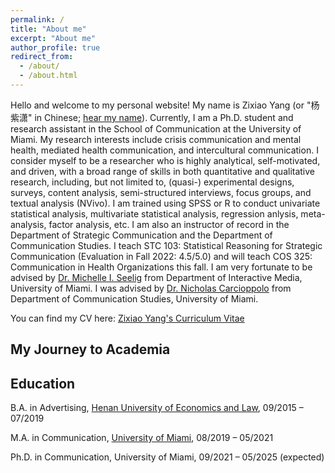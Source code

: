 ```yaml
---
permalink: /
title: "About me"
excerpt: "About me"
author_profile: true
redirect_from: 
  - /about/
  - /about.html
---
```

Hello and welcome to my personal website! My name is Zixiao Yang (or "杨紫潇" in Chinese; [hear my name](https://www.name-coach.com/zixiao-yang-666)). Currently, I am a Ph.D. student and research assistant in the School of Communication at the University of Miami. My research interests include crisis communication and mental health, mediated health communication, and intercultural communication. I consider myself to be a researcher who is highly analytical, self-motivated, and driven, with a broad range of skills in both quantitative and qualitative research, including, but not limited to, (quasi-) experimental designs, surveys, content analysis, semi-structured interviews, focus groups, and textual analysis (NVivo). I am trained using SPSS or R to conduct univariate statistical analysis, multivariate statistical analysis, regression anlysis, meta-analysis, factor analysis, etc. I am also an instructor of record in the Department of Strategic Communication and the Department of Communication Studies. I teach STC 103: Statistical Reasoning for Strategic Communication (Evaluation in Fall 2022: 4.5/5.0) and will teach COS 325: Communication in Health Organizations this fall. I am very fortunate to be advised by [Dr. Michelle I. Seelig](https://com.miami.edu/profile/michelle-seelig/) from Department of Interactive Media, University of Miami. I was advised by [Dr. Nicholas Carcioppolo](https://com.miami.edu/profile/nicholas-carcioppolo/) from Department of Communication Studies, University of Miami. 

You can find my CV here: [Zixiao Yang's Curriculum Vitae](/assets/Zixiao_Yang.pdf)

My Journey to Academia
------


Education
------
B.A. in Advertising, [Henan University of Economics and Law](https://www.huel.edu.cn/), 09/2015 – 07/2019

M.A. in Communication, [University of Miami](https://welcome.miami.edu/), 08/2019 – 05/2021

Ph.D. in Communication, University of Miami, 09/2021 – 05/2025 (expected)


